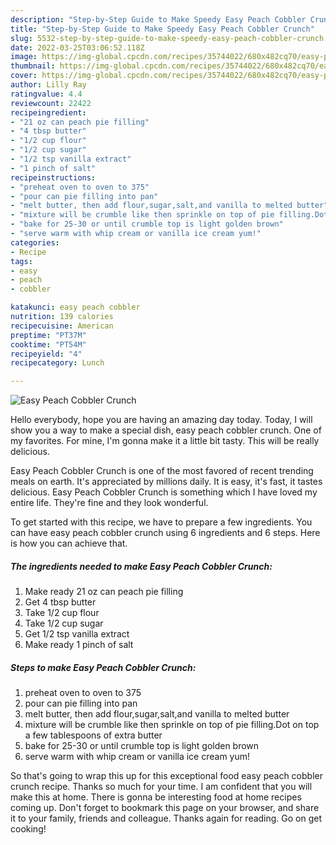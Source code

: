 ```yaml
---
description: "Step-by-Step Guide to Make Speedy Easy Peach Cobbler Crunch"
title: "Step-by-Step Guide to Make Speedy Easy Peach Cobbler Crunch"
slug: 5532-step-by-step-guide-to-make-speedy-easy-peach-cobbler-crunch
date: 2022-03-25T03:06:52.118Z
image: https://img-global.cpcdn.com/recipes/35744022/680x482cq70/easy-peach-cobbler-crunch-recipe-main-photo.jpg
thumbnail: https://img-global.cpcdn.com/recipes/35744022/680x482cq70/easy-peach-cobbler-crunch-recipe-main-photo.jpg
cover: https://img-global.cpcdn.com/recipes/35744022/680x482cq70/easy-peach-cobbler-crunch-recipe-main-photo.jpg
author: Lilly Ray
ratingvalue: 4.4
reviewcount: 22422
recipeingredient:
- "21 oz can peach pie filling"
- "4 tbsp butter"
- "1/2 cup flour"
- "1/2 cup sugar"
- "1/2 tsp vanilla extract"
- "1 pinch of salt"
recipeinstructions:
- "preheat oven to oven to 375"
- "pour can pie filling into pan"
- "melt butter, then add flour,sugar,salt,and vanilla to melted butter"
- "mixture will be crumble like then sprinkle on top of pie filling.Dot on top a few tablespoons of extra butter"
- "bake for 25-30 or until crumble top is light golden brown"
- "serve warm with whip cream or vanilla ice cream yum!"
categories:
- Recipe
tags:
- easy
- peach
- cobbler

katakunci: easy peach cobbler 
nutrition: 139 calories
recipecuisine: American
preptime: "PT37M"
cooktime: "PT54M"
recipeyield: "4"
recipecategory: Lunch

---
```



![Easy Peach Cobbler Crunch](https://img-global.cpcdn.com/recipes/35744022/680x482cq70/easy-peach-cobbler-crunch-recipe-main-photo.jpg)

Hello everybody, hope you are having an amazing day today. Today, I will show you a way to make a special dish, easy peach cobbler crunch. One of my favorites. For mine, I'm gonna make it a little bit tasty. This will be really delicious.



Easy Peach Cobbler Crunch is one of the most favored of recent trending meals on earth. It's appreciated by millions daily. It is easy, it's fast, it tastes delicious. Easy Peach Cobbler Crunch is something which I have loved my entire life. They're fine and they look wonderful.


To get started with this recipe, we have to prepare a few ingredients. You can have easy peach cobbler crunch using 6 ingredients and 6 steps. Here is how you can achieve that.

<!--inarticleads1-->

##### The ingredients needed to make Easy Peach Cobbler Crunch:

1. Make ready 21 oz can peach pie filling
1. Get 4 tbsp butter
1. Take 1/2 cup flour
1. Take 1/2 cup sugar
1. Get 1/2 tsp vanilla extract
1. Make ready 1 pinch of salt




<!--inarticleads2-->

##### Steps to make Easy Peach Cobbler Crunch:

1. preheat oven to oven to 375
1. pour can pie filling into pan
1. melt butter, then add flour,sugar,salt,and vanilla to melted butter
1. mixture will be crumble like then sprinkle on top of pie filling.Dot on top a few tablespoons of extra butter
1. bake for 25-30 or until crumble top is light golden brown
1. serve warm with whip cream or vanilla ice cream yum!




So that's going to wrap this up for this exceptional food easy peach cobbler crunch recipe. Thanks so much for your time. I am confident that you will make this at home. There is gonna be interesting food at home recipes coming up. Don't forget to bookmark this page on your browser, and share it to your family, friends and colleague. Thanks again for reading. Go on get cooking!
